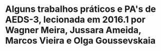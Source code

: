 # Alguns trabalhos práticos e PA's de AEDS-3, lecionada em 2016.1 por Wagner Meira, Jussara Ameida, Marcos Vieira e Olga Goussevskaia
